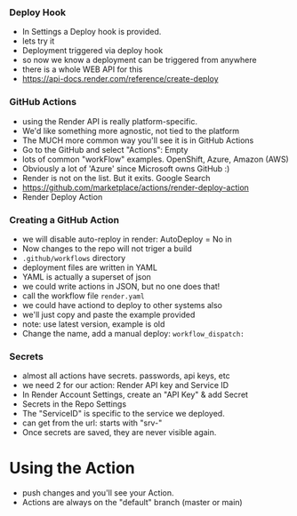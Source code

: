 

### Deploy Hook
- In Settings a Deploy hook is provided.
- lets try it
- Deployment triggered via deploy hook
- so now we know a deployment can be triggered from anywhere
- there is a whole WEB API for this
- https://api-docs.render.com/reference/create-deploy

### GitHub Actions
- using the Render API is really platform-specific.
- We'd like something more agnostic, not tied to the platform
- The MUCH more common way you'll see it is in GitHub Actions
- Go to the GitHub and select "Actions":  Empty
- lots of common "workFlow" examples.  OpenShift, Azure, Amazon (AWS)
- Obviously a lot of 'Azure' since Microsoft owns GitHub :)
- Render is not on the list.  But it exits. Google Search
- https://github.com/marketplace/actions/render-deploy-action
- Render Deploy Action

### Creating a GitHub Action
- we will disable auto-reploy in render: AutoDeploy = No in
- Now changes to the repo will not triger a build
- `.github/workflows` directory
- deployment files are written in YAML
- YAML is actually a superset of json
- we could write actions in JSON, but no one does that!
- call the workflow file `render.yaml`
- we could have actiond to deploy to other systems also
- we'll just copy and paste the example provided
- note: use latest version, example is old
- Change the name, add a manual deploy:  `workflow_dispatch:`

 ### Secrets
- almost all actions have secrets.  passwords, api keys, etc
- we need 2 for our action:  Render API key and Service ID
- In Render Account  Settings, create an "API Key" & add Secret
- Secrets in the Repo Settings
- The "ServiceID" is specific to the service we deployed.
- can get from the url:  starts with "srv-"
- Once secrets are saved, they are never visible again.

# Using the Action
- push changes and you'll see your Action.
- Actions are always on the "default" branch (master or main)
